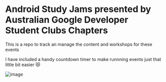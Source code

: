# Android Study Jams presented by Australian Google Developer Student Clubs Chapters

This is a repo to track an manage the content and workshops for these events

I have included a handy countdown timer to make runnning events just that little bit easier 😻

![image](https://i.ibb.co/yBb9Qz0/countdownpreview.gif)
